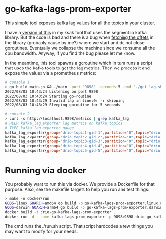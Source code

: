 # go-kafka-lags-prom-exporter

This simple tool exposes kafka lag values for all the topics in your cluster.

I have a [version of this](https://github.com/drio/ksak/blob/main/exporter.go) in my ksak 
tool that uses the segment.io kafka library. But the code is bad and there is a bug when 
[fetching the offets](https://github.com/drio/ksak/blob/main/lag-logic.go#L44) in the 
library (probably cause by me?) where we start and do not close goroutines. Eventually we
collapse the machine since we consume all the cpu bandwidth. Anyway, if you find the bug 
please let me know.

In the meantime, this tool spawns a goroutine which in turn runs a script that uses the 
kafka tools to get the lag metrics. Then we process it and expose the values via a prometheus
metrics:


```sh
# console 1
> go build main.go && ./main -port "9898" -seconds 5 -cmd "./get_lag.sh"
2022/08/03 10:43:24 Listening on port 9898
2022/08/03 10:43:24 Starting go-routine
2022/08/03 10:43:29 Invalid lag in line:0; -; skipping
2022/08/03 10:43:29 Sleeping goroutine for 5 seconds

# console 2
> curl -s http://localhost:9898/metrics | grep kafka_lag
# HELP kafka_lag_exporter lag metrics on kafka topics
# TYPE kafka_lag_exporter gauge
kafka_lag_exporter{group="drio-topic1-gid-1",partition="0",topic="drio-topic1"} 0
kafka_lag_exporter{group="drio-topic2-gid-2",partition="0",topic="drio-topic2"} 2
kafka_lag_exporter{group="drio-topic3-gid-3",partition="0",topic="drio-topic3"} 0
kafka_lag_exporter{group="drio-topic4-gid-4",partition="0",topic="drio-topic4"} 1
kafka_lag_exporter{group="drio-topic5-gid-5",partition="0",topic="drio-topic5"} 1
```

# Running via docker

You probably want to run this via docker. We provide a Dockerfile for that purpose.
Also, see the makefile targets to help you run and test things:

```sh
> make -n docker/run
GOOS=linux GOARCH=amd64 go build -o go-kafka-lags-prom-exporter.linux.amd64
GOOS=darwin GOARCH=arm64 go build -o go-kafka-lags-prom-exporter.darwin.arm64
docker build -t drio-go-kafka-lags-prom-exporter .
docker run -d --name kafka-lags-prom-exporter -p 9898:9898 drio-go-kafka-lags-prom-exporter
```

The cmd runs the ./run.sh script. That script hardcodes a few things you may want to 
modify for your needs.

